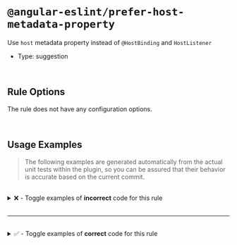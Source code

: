 <!--

  DO NOT EDIT.

  This markdown file was autogenerated using a mixture of the following files as the source of truth for its data:
  - ../../src/rules/prefer-host-metadata-property.ts
  - ../../tests/rules/prefer-host-metadata-property/cases.ts

  In order to update this file, it is therefore those files which need to be updated, as well as potentially the generator script:
  - ../../../../tools/scripts/generate-rule-docs.ts

-->

<br>

# `@angular-eslint/prefer-host-metadata-property`

Use `host` metadata property instead of `@HostBinding` and `HostListener`

- Type: suggestion

<br>

## Rule Options

The rule does not have any configuration options.

<br>

## Usage Examples

> The following examples are generated automatically from the actual unit tests within the plugin, so you can be assured that their behavior is accurate based on the current commit.

<br>

<details>
<summary>❌ - Toggle examples of <strong>incorrect</strong> code for this rule</summary>

<br>

#### Default Config

```json
{
  "rules": {
    "@angular-eslint/prefer-host-metadata-property": [
      "error"
    ]
  }
}
```

<br>

#### ❌ Invalid Code

```ts
class Test {
  @HostBinding('class')
  ~~~~~~~~~~~~~~~~~~~~~
  readonly cssClass = 'my-class';
}
```

<br>

---

<br>

#### Default Config

```json
{
  "rules": {
    "@angular-eslint/prefer-host-metadata-property": [
      "error"
    ]
  }
}
```

<br>

#### ❌ Invalid Code

```ts
class Test {
  @HostListener('click')
  ~~~~~~~~~~~~~~~~~~~~~~
  bar() {}
}
```

</details>

<br>

---

<br>

<details>
<summary>✅ - Toggle examples of <strong>correct</strong> code for this rule</summary>

<br>

#### Default Config

```json
{
  "rules": {
    "@angular-eslint/prefer-host-metadata-property": [
      "error"
    ]
  }
}
```

<br>

#### ✅ Valid Code

```ts
@Component({
  host: {
    class: 'my-class',
  },
})
class Test {}
```

<br>

---

<br>

#### Default Config

```json
{
  "rules": {
    "@angular-eslint/prefer-host-metadata-property": [
      "error"
    ]
  }
}
```

<br>

#### ✅ Valid Code

```ts
@Component({
  host: {
    '(click)': 'bar()'
  },
})
class Test {
  bar() {}
}
```

</details>

<br>

